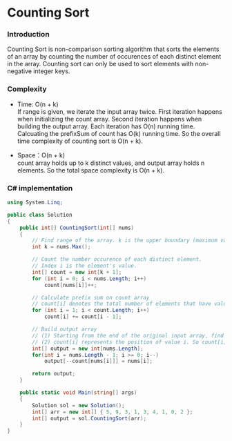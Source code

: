 # Counting Sort
### Introduction
Counting Sort is non-comparison sorting algorithm that sorts the elements of an array by counting the number of occurences of each distinct element in the array. Counting sort can only be used to sort elements with non-negative integer keys.

### Complexity
- Time: O(n + k) <br/>
If range is given, we iterate the input array twice. First iteration happens when initializing the count array. Second iteration happens when building the output array. Each iteration has O(n) running time. Calcuating the prefixSum of count has O(k) running time. So the overall time complexity of counting sort is O(n + k).

- Space：O(n + k) <br/>
count array holds up to k distinct values, and output array holds n elements. So the total space complexity is O(n + k).

### C# implementation
```C#
using System.Linq;

public class Solution
{
    public int[] CountingSort(int[] nums)
    {
        // Find range of the array. k is the upper boundary (maximum value) of the range.
        int k = nums.Max();

        // Count the number occurence of each distinct element.
        // Index i is the element's value.
        int[] count = new int[k + 1];
        for (int i = 0; i < nums.Length; i++)
            count[nums[i]]++;

        // Calculate prefix sum on count array
        // count[i] denotes the total number of elements that have value <= i.
        for (int i = 1; i < count.Length; i++)
            count[i] += count[i - 1];

        // Build output array
        // (1) Starting from the end of the original input array, find corresponding index in count for each element.
        // (2) count[i] represents the position of value i. So count[i] - 1 is the index of value i.
        int[] output = new int[nums.Length];
        for(int i = nums.Length - 1; i >= 0; i--)
            output[--count[nums[i]]] = nums[i];

        return output;
    }

    public static void Main(string[] args)
    {
        Solution sol = new Solution();
        int[] arr = new int[] { 5, 9, 3, 1, 3, 4, 1, 0, 2 };
        int[] output = sol.CountingSort(arr);
    }
}
```
